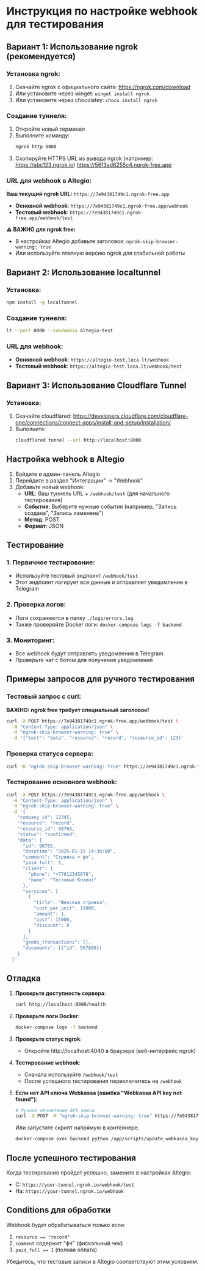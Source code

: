 # Инструкция по настройке webhook для тестирования

## Вариант 1: Использование ngrok (рекомендуется)

### Установка ngrok:

1. Скачайте ngrok с официального сайта: https://ngrok.com/download
2. Или установите через winget: `winget install ngrok`
3. Или установите через chocolatey: `choco install ngrok`

### Создание туннеля:

1. Откройте новый терминал
2. Выполните команду:
   ```bash
   ngrok http 8000
   ```
3. Скопируйте HTTPS URL из вывода ngrok (например: https://abc123.ngrok.io)
   https://56f3ad6255c4.ngrok-free.app

### URL для webhook в Altegio:

**Ваш текущий ngrok URL:** `https://7e94381749c1.ngrok-free.app`

- **Основной webhook**: `https://7e94381749c1.ngrok-free.app/webhook`
- **Тестовый webhook**: `https://7e94381749c1.ngrok-free.app/webhook/test`

**⚠️ ВАЖНО для ngrok free:**

- В настройках Altegio добавьте заголовок: `ngrok-skip-browser-warning: true`
- Или используйте платную версию ngrok для стабильной работы

## Вариант 2: Использование localtunnel

### Установка:

```bash
npm install -g localtunnel
```

### Создание туннеля:

```bash
lt --port 8000 --subdomain altegio-test
```

### URL для webhook:

- **Основной webhook**: `https://altegio-test.loca.lt/webhook`
- **Тестовый webhook**: `https://altegio-test.loca.lt/webhook/test`

## Вариант 3: Использование Cloudflare Tunnel

### Установка:

1. Скачайте cloudflared: https://developers.cloudflare.com/cloudflare-one/connections/connect-apps/install-and-setup/installation/
2. Выполните:
   ```bash
   cloudflared tunnel --url http://localhost:8000
   ```

## Настройка webhook в Altegio

1. Войдите в админ-панель Altegio
2. Перейдите в раздел "Интеграции" -> "Webhook"
3. Добавьте новый webhook:
   - **URL**: Ваш туннель URL + `/webhook/test` (для начального тестирования)
   - **События**: Выберите нужные события (например, "Запись создана", "Запись изменена")
   - **Метод**: POST
   - **Формат**: JSON

## Тестирование

### 1. Первичное тестирование:

- Используйте тестовый эндпоинт `/webhook/test`
- Этот эндпоинт логирует все данные и отправляет уведомление в Telegram

### 2. Проверка логов:

- Логи сохраняются в папку `./logs/errors.log`
- Также проверяйте Docker логи: `docker-compose logs -f backend`

### 3. Мониторинг:

- Все webhook будут отправлять уведомления в Telegram
- Проверьте чат с ботом для получения уведомлений

## Примеры запросов для ручного тестирования

### Тестовый запрос с curl:

**ВАЖНО: ngrok free требует специальный заголовок!**

```bash
curl -X POST https://7e94381749c1.ngrok-free.app/webhook/test \
  -H "Content-Type: application/json" \
  -H "ngrok-skip-browser-warning: true" \
  -d '{"test": "data", "resource": "record", "resource_id": 123}'
```

### Проверка статуса сервера:

```bash
curl -H "ngrok-skip-browser-warning: true" https://7e94381749c1.ngrok-free.app/health
```

### Тестирование основного webhook:

```bash
curl -X POST https://7e94381749c1.ngrok-free.app/webhook \
  -H "Content-Type: application/json" \
  -H "ngrok-skip-browser-warning: true" \
  -d '{
    "company_id": 12345,
    "resource": "record",
    "resource_id": 98765,
    "status": "confirmed",
    "data": {
      "id": 98765,
      "datetime": "2025-01-15 14:30:00",
      "comment": "Стрижка + фч",
      "paid_full": 1,
      "client": {
        "phone": "+77012345678",
        "name": "Тестовый Клиент"
      },
      "services": [
        {
          "title": "Женская стрижка",
          "cost_per_unit": 15000,
          "amount": 1,
          "cost": 15000,
          "discount": 0
        }
      ],
      "goods_transactions": [],
      "documents": [{"id": 567890}]
    }
  }'
```

## Отладка

1. **Проверьте доступность сервера**:

   ```bash
   curl http://localhost:8000/health
   ```

2. **Проверьте логи Docker**:

   ```bash
   docker-compose logs -f backend
   ```

3. **Проверьте статус ngrok**:

   - Откройте http://localhost:4040 в браузере (веб-интерфейс ngrok)

4. **Тестирование webhook**:

   - Сначала используйте `/webhook/test`
   - После успешного тестирования переключитесь на `/webhook`

5. **Если нет API ключа Webkassa (ошибка "Webkassa API key not found"):**

   ```bash
   # Ручное обновление API ключа
   curl -X POST -H "ngrok-skip-browser-warning: true" https://7e94381749c1.ngrok-free.app/webhook/refresh-api-key
   ```

   Или запустите скрипт напрямую в контейнере:

   ```bash
   docker-compose exec backend python /app/scripts/update_webkassa_key.py
   ```

## После успешного тестирования

Когда тестирование пройдет успешно, замените в настройках Altegio:

- С: `https://your-tunnel.ngrok.io/webhook/test`
- На: `https://your-tunnel.ngrok.io/webhook`

## Conditions для обработки

Webhook будет обрабатываться только если:

1. `resource == "record"`
2. `comment` содержит "фч" (фискальный чек)
3. `paid_full == 1` (полная оплата)

Убедитесь, что тестовые записи в Altegio соответствуют этим условиям.
